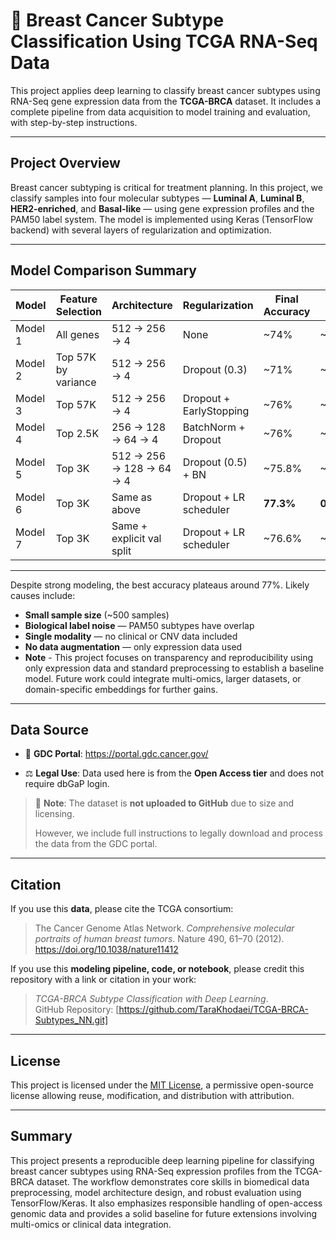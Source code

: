 # 🧬 Breast Cancer Subtype Classification Using TCGA RNA-Seq Data

This project applies deep learning to classify breast cancer subtypes using RNA-Seq gene expression data from the **TCGA-BRCA** dataset. It includes a complete pipeline from data acquisition to model training and evaluation, with step-by-step instructions.

---

## Project Overview

Breast cancer subtyping is critical for treatment planning. In this project, we classify samples into four molecular subtypes — **Luminal A**, **Luminal B**, **HER2-enriched**, and **Basal-like** — using gene expression profiles and the PAM50 label system. The model is implemented using Keras (TensorFlow backend) with several layers of regularization and optimization.

---

## Model Comparison Summary

| Model     | Feature Selection     | Architecture              | Regularization             | Final Accuracy | Final Loss | 
|-----------|-----------------------|----------------------------|-----------------------------|----------------|-------------|
| Model 1   | All genes             | 512 → 256 → 4             | None                        | ~74%           | ~2.79       | 
| Model 2   | Top 57K by variance   | 512 → 256 → 4             | Dropout (0.3)               | ~71%           | ~0.87       | 
| Model 3   | Top 57K               | 512 → 256 → 4             | Dropout + EarlyStopping     | ~76%        | ~1.51       | 
| Model 4   | Top 2.5K              | 256 → 128 → 64 → 4        | BatchNorm + Dropout         | ~76%        | ~1.02       | 
| Model 5   | Top 3K                | 512 → 256 → 128 → 64 → 4  | Dropout (0.5) + BN          | ~75.8%       | ~0.9262     | 
| Model 6   | Top 3K                | Same as above             | Dropout + LR scheduler      | **77.3%**  | **0.8981**  | 
| Model 7   | Top 3K                | Same + explicit val split | Dropout + LR scheduler      | ~76.6%       | ~0.8688     | 

---

Despite strong modeling, the best accuracy plateaus around 77%. Likely causes include:

- **Small sample size** (~500 samples)
- **Biological label noise** — PAM50 subtypes have overlap
- **Single modality** — no clinical or CNV data included
- **No data augmentation** — only expression data used
- **Note** - This project focuses on transparency and reproducibility using only expression data and standard preprocessing to establish a baseline model. Future work could integrate multi-omics, larger datasets, or domain-specific embeddings for further gains.

---

## Data Source

- 🔗 **GDC Portal**: https://portal.gdc.cancer.gov/

- ⚖️ **Legal Use**: Data used here is from the **Open Access tier** and does not require dbGaP login.

> 🚫 **Note**: The dataset is **not uploaded to GitHub** due to size and licensing.
>
> However, we include full instructions to legally download and process the data from the GDC portal.

---

## Citation

If you use this **data**, please cite the TCGA consortium:

> The Cancer Genome Atlas Network. *Comprehensive molecular portraits of human breast tumors*. Nature 490, 61–70 (2012). https://doi.org/10.1038/nature11412

If you use this **modeling pipeline, code, or notebook**, please credit this repository with a link or citation in your work:

> *TCGA-BRCA Subtype Classification with Deep Learning*.  
> GitHub Repository: [https://github.com/TaraKhodaei/TCGA-BRCA-Subtypes_NN.git]

---

## License

This project is licensed under the [MIT License](LICENSE), a permissive open-source license allowing reuse, modification, and distribution with attribution.



---

## Summary

This project presents a reproducible deep learning pipeline for classifying breast cancer subtypes using RNA-Seq expression profiles from the TCGA-BRCA dataset. 
The workflow demonstrates core skills in biomedical data preprocessing, model architecture design, and robust evaluation using TensorFlow/Keras. It also emphasizes responsible handling of open-access genomic data and provides a solid baseline for future extensions involving multi-omics or clinical data integration.

